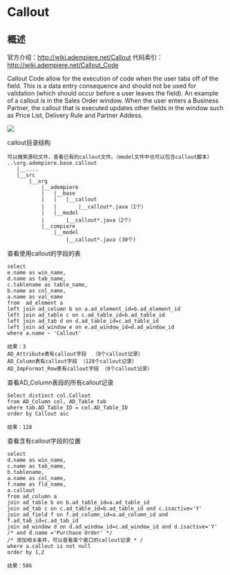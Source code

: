 Callout
===

概述
---

官方介绍：http://wiki.adempiere.net/Callout
代码索引：http://wiki.adempiere.net/Callout_Code

Callout Code allow for the execution of code when the user tabs off of the field.  This is a data entry consequence and should not be used for validation (which should occur before a user leaves the field).  An example of a callout is in the Sales Order window.  When the user enters a Business Partner, the callout that is executed updates other fields in the window such as Price List, Delivery Rule and Partner Addess.

![](https://static.oschina.net/uploads/space/2017/1027/174737_SNtm_2720480.jpg)

callout目录结构

```
可以搜索源码文件，查看已有的callout文件。（model文件中也可以包含callout脚本）
..\org.adempiere.base.callout
   |__....
   |__src
       |__org
           |__adempiere
           |   |__base
           |   |   |__callout
           |   |       |__callout*.java（1个）
           |   |__model
           |       |__callout*.java（2个）
           |__compiere
               |__model
                   |__callout*.java (30个)
```

查看使用callout的字段的表

```
select 
e.name as win_name,
d.name as tab_name,
c.tablename as table_name,
b.name as col_name,
a.name as val_name
from  ad_element a
left join ad_column b on a.ad_element_id=b.ad_element_id
left join ad_table c on c.ad_table_id=b.ad_table_id
left join ad_tab d on d.ad_table_id=c.ad_table_id
left join ad_window e on e.ad_window_id=d.ad_window_id
where a.name ~ 'Callout'

结果：3
AD_Attribute表有callout字段  （0个callout记录）
AD_Column表有callout字段 （128个callout记录）
AD_ImpFormat_Row表有callout字段 （0个callout记录）
```

查看AD_Column表段的所有callout记录

```
Select distinct col.Callout  
from AD_Column col, AD_Table tab 
where tab.AD_Table_ID = col.AD_Table_ID 
order by Callout asc

结果：128
```

查看含有callout字段的位置

```
select 
d.name as win_name,
c.name as tab_name,
b.tablename,
a.name as col_name,
f.name as fld_name,
a.callout  
from ad_column a
join ad_table b on b.ad_table_id=a.ad_table_id
join ad_tab c on c.ad_table_id=b.ad_table_id and c.isactive='Y'
join ad_field f on f.ad_column_id=a.ad_column_id and f.ad_tab_id=c.ad_tab_id
join ad_window d on d.ad_window_id=c.ad_window_id and d.isactive='Y'       
/* and d.name ='Purchase Order' */
/* 添加相关条件，可以查看某个窗口的callout记录 * /
where a.callout is not null
order by 1,2

结果：586
```

